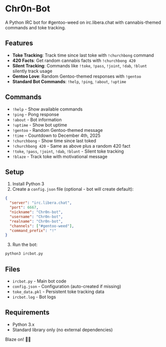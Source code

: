# Chr0n-Bot

A Python IRC bot for #gentoo-weed on irc.libera.chat with cannabis-themed commands and toke tracking.

## Features

- **Toke Tracking**: Track time since last toke with `!churchbong` command
- **420 Facts**: Get random cannabis facts with `!churchbong 420`
- **Silent Tracking**: Commands like `!toke`, `!pass`, `!joint`, `!dab`, `!blunt` silently track usage
- **Gentoo Love**: Random Gentoo-themed responses with `!gentoo`
- **Standard Bot Commands**: `!help`, `!ping`, `!about`, `!uptime`

## Commands

- `!help` - Show available commands
- `!ping` - Pong response
- `!about` - Bot information
- `!uptime` - Show bot uptime
- `!gentoo` - Random Gentoo-themed message
- `!time` - Countdown to December 4th, 2025
- `!churchbong` - Show time since last toked
- `!churchbong 420` - Same as above plus a random 420 fact
- `!toke`, `!pass`, `!joint`, `!dab`, `!blunt` - Silent toke tracking
- `!blaze` - Track toke with motivational message

## Setup

1. Install Python 3
2. Create a `config.json` file (optional - bot will create default):

```json
{
  "server": "irc.libera.chat",
  "port": 6667,
  "nickname": "Chr0n-bot",
  "username": "Chr0n-bot", 
  "realname": "Chr0n-bot",
  "channels": ["#gentoo-weed"],
  "command_prefix": "!"
}
```

3. Run the bot:
```bash
python3 ircbot.py
```

## Files

- `ircbot.py` - Main bot code
- `config.json` - Configuration (auto-created if missing)
- `toke_data.pkl` - Persistent toke tracking data
- `ircbot.log` - Bot logs

## Requirements

- Python 3.x
- Standard library only (no external dependencies)

Blaze on! 🔔💨